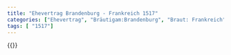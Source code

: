 ```yaml
---
title: "Ehevertrag Brandenburg - Frankreich 1517"
categories: ["Ehevertrag", "Bräutigam:Brandenburg", "Braut: Frankreich", "Eheschließung vollzogen?:Nein", "verschiedenkonfessionelle Ehe?:Nein", "Dynastie Bräutigam:Hohenzollern", "Akteur Bräutigam:Hohenzollern", "Akteur Braut:Valois", "Textbezug?:nein", "Ständisch?:nein", "Ratifikation?:ja", "Sonstiges?:ja", "Bräutigam:Brandenburg", "Braut: Frankreich"]
tags: [ "1517"]
---
```

<!--more-->
{{<v139>}}